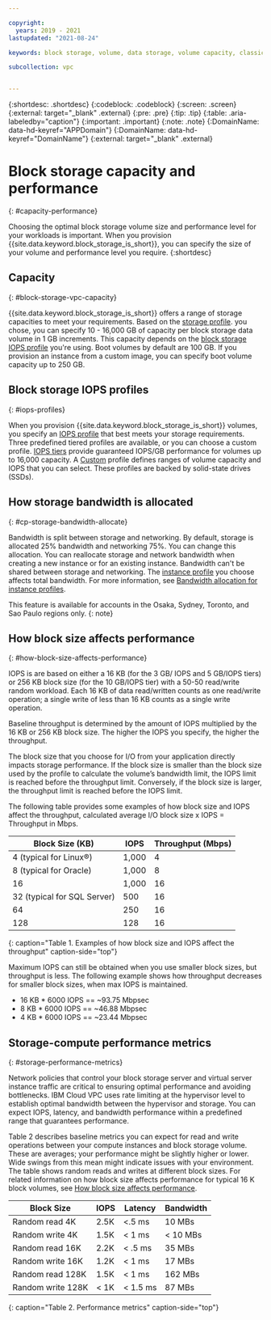 ```yaml
---

copyright:
  years: 2019 - 2021
lastupdated: "2021-08-24"

keywords: block storage, volume, data storage, volume capacity, classic, virtual server

subcollection: vpc


---
```


{:shortdesc: .shortdesc}
{:codeblock: .codeblock}
{:screen: .screen}
{:external: target="_blank" .external}
{:pre: .pre}
{:tip: .tip}
{:table: .aria-labeledby="caption"}
{:important: .important}
{:note: .note}
{:DomainName: data-hd-keyref="APPDomain"}
{:DomainName: data-hd-keyref="DomainName"}
{:external: target="_blank" .external}

# Block storage capacity and performance
{: #capacity-performance}

Choosing the optimal block storage volume size and performance level for your workloads is important. When you provision {{site.data.keyword.block_storage_is_short}}, you can specify the size of your volume and performance level you require.
{:shortdesc}

## Capacity
{: #block-storage-vpc-capacity}

{{site.data.keyword.block_storage_is_short}} offers a range of storage capacities to meet your requirements.
Based on the [storage profile](/docs/vpc?topic=vpc-block-storage-profiles#tiers). you chose, you can specify 10 - 16,000 GB of capacity per block storage data volume in 1 GB increments. This capacity depends on the [block storage IOPS profile](#iops-profiles) you're using. Boot volumes by default are 100 GB. If you provision an instance from a custom image, you can specify boot volume capacity up to 250 GB.

## Block storage IOPS profiles
{: #iops-profiles}

When you provision {{site.data.keyword.block_storage_is_short}} volumes, you specify an [IOPS profile](/docs/vpc?topic=vpc-block-storage-profiles) that best meets your storage requirements. Three predefined tiered profiles are available, or you can choose a custom profile. [IOPS tiers](/docs/vpc?topic=vpc-block-storage-profiles#tiers) provide guaranteed IOPS/GB performance for volumes up to 16,000 capacity. A [Custom](/docs/vpc?topic=vpc-block-storage-profiles#custom) profile defines ranges of volume capacity and IOPS that you can select. These profiles are backed by solid-state drives (SSDs). 

## How storage bandwidth is allocated
{: #cp-storage-bandwidth-allocate}

Bandwidth is split between storage and networking. By default, storage is allocated 25% bandwidth and networking 75%. You can change this allocation. You can reallocate storage and network bandwidth when creating a new instance or for an existing instance. Bandwidth can't be shared between storage and networking. The [instance profile](/docs/vpc?topic=vpc-profiles) you choose affects total bandwidth. For more information, see [Bandwidth allocation for instance profiles](/docs/vpc?topic=vpc-bandwidth-allocation-profiles).

This feature is available for accounts in the Osaka, Sydney, Toronto, and Sao Paulo regions only.
{: note}

## How block size affects performance
{: #how-block-size-affects-performance}

IOPS is are based on either a 16 KB (for the 3 GB/ IOPS and 5 GB/IOPS tiers) or 256 KB block size (for the 10 GB/IOPS tier) with a 50-50 read/write random workload. Each 16 KB of data read/written counts as one read/write operation; a single write of less than 16 KB counts as a single write operation.

Baseline throughput is determined by the amount of IOPS multiplied by the 16 KB or 256 KB block size. The higher the IOPS you specify, the higher the throughput.

The block size that you choose for I/O from your application directly impacts storage performance. If the block size is smaller than the block size used by the profile to calculate the volume’s bandwidth limit, the IOPS limit is reached before the throughput limit. Conversely, if the block size is larger, the throughput limit is reached before the IOPS limit. 

The following table provides some examples of how block size and IOPS affect the throughput, calculated average I/O block size x IOPS = Throughput in Mbps.

| Block Size (KB) | IOPS | Throughput (Mbps) |
|-----------------|------|-------------------|
| 4 (typical for Linux&reg;) | 1,000 | 4 |
| 8 (typical for Oracle) | 1,000  | 8 |
| 16 | 1,000 | 16 |
| 32 (typical for SQL Server) | 500 | 16 |
| 64 | 250 | 16 |
| 128 | 128 | 16 |
{: caption="Table 1. Examples of how block size and IOPS affect the throughput" caption-side="top"}

Maximum IOPS can still be obtained when you use smaller block sizes, but throughput is less. The following example shows how throughput decreases for smaller block sizes, when max IOPS is maintained.

* 16 KB * 6000 IOPS == ~93.75 Mbpsec
* 8 KB * 6000 IOPS == ~46.88 Mbpsec
* 4 KB * 6000 IOPS == ~23.44 Mbpsec

## Storage-compute performance metrics 
{: #storage-performance-metrics}

Network policies that control your block storage server and virtual server instance traffic are critical to ensuring optimal performance and avoiding bottlenecks. IBM Cloud VPC uses rate limiting at the hypervisor level to establish optimal bandwidth between the hypervisor and storage. You can expect IOPS, latency, and bandwidth performance within a predefined range that guarantees performance.

Table 2 describes baseline metrics you can expect for read and write operations between your compute instances and block storage volume. These are averages; your performance might be slightly higher or lower. Wide swings from this mean might indicate issues with your environment. The table shows random reads and writes at different block sizes. For related information on how block size affects performance for typical 16 K block volumes, see [How block size affects performance](#how-block-size-affects-performance).

| Block Size | IOPS | Latency | Bandwidth |
|------------|------|---------|-----------|
| Random read 4K | 2.5K | <.5 ms | 10 MBs |
| Random write 4K | 1.5K | < 1 ms | < 10 MBs |
| Random read 16K | 2.2K | < .5 ms| 35 MBs |
| Random write 16K | 1.2K | < 1 ms| 17 MBs |
| Random read 128K | 1.5K | < 1 ms | 162 MBs |
| Random write 128K | < 1K | < 1.5 ms | 87 MBs |
{: caption="Table 2. Performance metrics" caption-side="top"}

